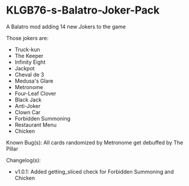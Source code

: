 # KLGB76-s-Balatro-Joker-Pack
A Balatro mod adding 14 new Jokers to the game

Those jokers are:

- Truck-kun
- The Keeper
- Infinity Eight
- Jackpot
- Cheval de 3
- Medusa's Glare
- Metronome
- Four-Leaf Clover
- Black Jack
- Anti-Joker
- Clown Car
- Forbidden Summoning
- Restaurant Menu
- Chicken

Known Bug(s): All cards randomized by Metronome get debuffed by The Pillar

Changelog(s):
- v1.0.1: Added getting_sliced check for Forbidden Summoning and Chicken
